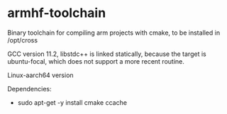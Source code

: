 # armhf-toolchain

Binary toolchain for compiling arm projects with cmake, to be installed in /opt/cross

GCC version 11.2, libstdc++ is linked statically, because the target is ubuntu-focal, which
does not support a more recent routine.

Linux-aarch64 version

Dependencies:
 - sudo apt-get -y install cmake ccache
